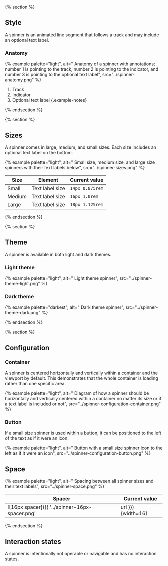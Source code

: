 
{% section %}
## Style 
A spinner is an animated line segment that follows a track and may include an optional text label.
### Anatomy 
{% example palette="light",
          alt=" Anatomy of a spinner with annotations; number 1 is pointing to the track, number 2 is pointing to the indicator, and number 3 is pointing to the optional text label",
          src="../spinner-anatomy.png" %}


1) Track
2) Indicator
3) Optional text label
{.example-notes}

{% endsection %}

{% section %}
## Sizes 
A spinner comes in large, medium, and small sizes. Each size includes an optional text label on the bottom.

{% example palette="light",
          alt=" Small size, medium size, and large size spinners with their text labels below",
          src="../spinner-sizes.png" %}

| Size | Element | Current value |
| ------- | ------- | ------- |
| Small | Text label size | `14px 0.875rem` |
| Medium | Text label size | `16px 1.0rem` |
| Large | Text label size | `18px 1.125rem` |

{% endsection %}

{% section %}
## Theme 
A spinner is available in both light and dark themes.
### Light theme 
{% example palette="light",
          alt=" Light theme spinner",
          src="../spinner-theme-light.png" %}


### Dark theme 
{% example palette="darkest",
          alt=" Dark theme spinner",
          src="../spinner-theme-dark.png" %}


{% endsection %}

{% section %}
## Configuration 
### Container 
A spinner is centered horizontally and vertically within a container and the viewport by default. This demonstrates that the whole container is loading rather than one specific area.

{% example palette="light",
          alt=" Diagram of how a spinner should be horizontally and vertically centered within a container no matter its size or if a text label is included or not",
          src="../spinner-configuration-container.png" %}


### Button 
If a small size spinner is used within a button, it can be positioned to the left of the text as if it were an icon.

{% example palette="light",
          alt=" Button with a small size spinner icon to the left as if it were an icon",
          src="../spinner-configuration-button.png" %}


## Space 
{% example palette="light",
          alt=" Spacing between all spinner sizes and their text labels",
          src="../spinner-space.png" %}


| Spacer | Current value |
| ------- | ------- |
| ![16px spacer]({{ '../spinner-16px-spacer.png' | url }}){width=16} | `16px` |

{% endsection %}

## Interaction states
A spinner is intentionally not operable or navigable and has no interaction states.

